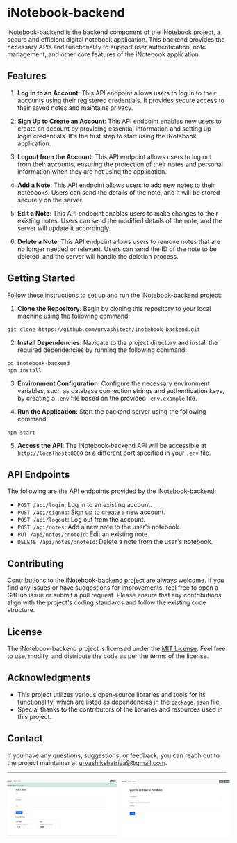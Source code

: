 # iNotebook-backend

iNotebook-backend is the backend component of the iNotebook project, a secure and efficient digital notebook application. This backend provides the necessary APIs and functionality to support user authentication, note management, and other core features of the iNotebook application.

## Features

1. **Log In to an Account**: This API endpoint allows users to log in to their accounts using their registered credentials. It provides secure access to their saved notes and maintains privacy.

2. **Sign Up to Create an Account**: This API endpoint enables new users to create an account by providing essential information and setting up login credentials. It's the first step to start using the iNotebook application.

3. **Logout from the Account**: This API endpoint allows users to log out from their accounts, ensuring the protection of their notes and personal information when they are not using the application.

4. **Add a Note**: This API endpoint allows users to add new notes to their notebooks. Users can send the details of the note, and it will be stored securely on the server.

5. **Edit a Note**: This API endpoint enables users to make changes to their existing notes. Users can send the modified details of the note, and the server will update it accordingly.

6. **Delete a Note**: This API endpoint allows users to remove notes that are no longer needed or relevant. Users can send the ID of the note to be deleted, and the server will handle the deletion process.

## Getting Started

Follow these instructions to set up and run the iNotebook-backend project:

1. **Clone the Repository**: Begin by cloning this repository to your local machine using the following command:
```
git clone https://github.com/urvashitech/inotebook-backend.git
```

2. **Install Dependencies**: Navigate to the project directory and install the required dependencies by running the following command:

```
cd inotebook-backend
npm install
```

3. **Environment Configuration**: Configure the necessary environment variables, such as database connection strings and authentication keys, by creating a `.env` file based on the provided `.env.example` file.

4. **Run the Application**: Start the backend server using the following command:

```
npm start
```

5. **Access the API**: The iNotebook-backend API will be accessible at `http://localhost:8000` or a different port specified in your `.env` file.

## API Endpoints

The following are the API endpoints provided by the iNotebook-backend:

- `POST /api/login`: Log in to an existing account.
- `POST /api/signup`: Sign up to create a new account.
- `POST /api/logout`: Log out from the account.
- `POST /api/notes`: Add a new note to the user's notebook.
- `PUT /api/notes/:noteId`: Edit an existing note.
- `DELETE /api/notes/:noteId`: Delete a note from the user's notebook.

## Contributing

Contributions to the iNotebook-backend project are always welcome. If you find any issues or have suggestions for improvements, feel free to open a GitHub issue or submit a pull request. Please ensure that any contributions align with the project's coding standards and follow the existing code structure.

## License

The iNotebook-backend project is licensed under the [MIT License](LICENSE). Feel free to use, modify, and distribute the code as per the terms of the license.

## Acknowledgments

- This project utilizes various open-source libraries and tools for its functionality, which are listed as dependencies in the `package.json` file.
- Special thanks to the contributors of the libraries and resources used in this project.

## Contact

If you have any questions, suggestions, or feedback, you can reach out to the project maintainer at [urvashikshatriya9@gmail.com](mailto:urvashikshatriya9@gmail.com).

----

<div style="display: flex;">
  <img src="./static/screenshot2023-08-11-121610.png" alt="Screenshot 1" style="width: 50%; margin-right: 10px;">
  <img src="./static/screenshot2023-08-11-121730.png" alt="Screenshot 2" style="width: 50%;">
</div>
